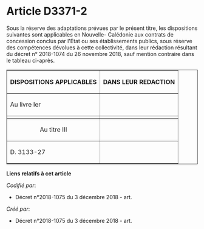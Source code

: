 # Article D3371-2

Sous la réserve des adaptations prévues par le présent titre, les dispositions suivantes sont applicables en Nouvelle-
Calédonie aux contrats de concession conclus par l'Etat ou ses établissements publics, sous réserve des compétences dévolues
à cette collectivité, dans leur rédaction résultant du décret n° 2018-1074 du 26 novembre 2018, sauf mention contraire dans
le tableau ci-après.

<table border="1">
      <tbody><tr>
        <th>

DISPOSITIONS APPLICABLES</th>
        <th>

DANS LEUR REDACTION</th>
      </tr>
      <tr>
        <td align="left">

Au livre Ier</td>
        <td align="left">
      </td></tr>
      <tr>
        <td align="left">
        </td><td align="left">
      </td></tr>
      <tr>
        <td align="center">

Au titre III</td>
        <td align="left">
      </td></tr>
      <tr>
        <td align="left">

D. 3133-27</td>
        <td align="left">
      </td></tr>
    </tbody></table>

**Liens relatifs à cet article**

_Codifié par_:

  - Décret n°2018-1075 du 3 décembre 2018 - art.

_Créé par_:

  - Décret n°2018-1075 du 3 décembre 2018 - art.
